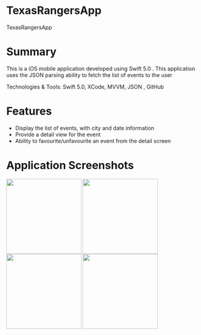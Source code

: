 # TexasRangersApp
TexasRangersApp

# Summary
This is a iOS mobile application developed using Swift 5.0 .  This application uses the JSON parsing ability to fetch the list of events to the user

Technologies & Tools: Swift 5.0, XCode, MVVM, JSON , GitHub

# Features 

<ul>
<li>Display the list of events, with city and date information</li>
<li>Provide a detail view for the event</li>
<li>Ability to favourite/unfavourite an event from the detail screen</li>
</ul>


# Application Screenshots

<img src ="https://user-images.githubusercontent.com/46408596/100569042-784f2980-3292-11eb-8783-5eaa37a47f2f.PNG" width="198" align="left">
<img src ="https://user-images.githubusercontent.com/46408596/100569031-71c0b200-3292-11eb-9058-d0e9073e429a.PNG" align="left" width="198">
<img src ="https://user-images.githubusercontent.com/46408596/100569034-738a7580-3292-11eb-8004-21e4499bb4c9.PNG" width = "198" align="left">
<img src ="https://user-images.githubusercontent.com/46408596/100569039-76856600-3292-11eb-9fa8-bfeed584324e.PNG" width = "198" align="left">
